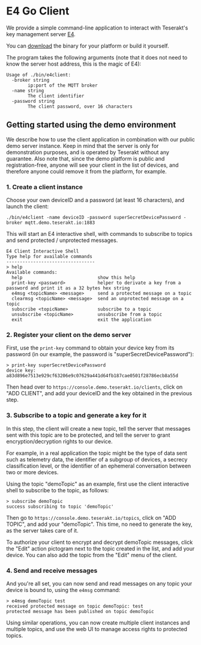 # E4 Go Client

We provide a simple command-line application to interact with Teserakt's key management server [E4](https://teserakt.io/e4.html).

You can [download](https://github.com/teserakt-io/e4go/releases) the binary for your platform or build it yourself.

The program takes the following arguments (note that it does not need to know the server host address, this is the magic of E4):
```
Usage of ./bin/e4client:
  -broker string
        ip:port of the MQTT broker
  -name string
        The client identifier
  -password string
        The client password, over 16 characters
```

## Getting started using the demo environment

We describe how to use the client application in combination with our public demo server instance.
Keep in mind that the server is only for demonstration purposes, and is operated by Teserakt without any guarantee.
Also note that, since the demo platform is public and registration-free, anyone will see your client in the list of devices, and therefore anyone could remove it from the platform, for example.

### 1. Create a client instance

Choose your own deviceID and a password (at least 16 characters), and launch the client:
```
./bin/e4client -name deviceID -password superSecretDevicePassword -broker mqtt.demo.teserakt.io:1883
```
This will start an E4 interactive shell, with commands to subscribe to topics and send protected / unprotected messages.

```
E4 Client Interactive Shell
Type help for available commands
---------------------------------
> help
Available commands:
  help                            show this help
  print-key <password>            helper to derivate a key from a password and print it as a 32 bytes hex string
  e4msg <topicName> <message>     send a protected message on a topic
  clearmsg <topicName> <message>  send an unprotected message on a topic
  subscribe <topicName>           subscribe to a topic
  unsubscribe <topicName>         unsubscribe from a topic
  exit                            exit the application
```

### 2. Register your client on the demo server

First, use the `print-key` command to obtain your device key from its password (in our example, the password is "superSecretDevicePassword"):

```
> print-key superSecretDevicePassword
device key: a83d896e7513e929cf63206e9c07629a441d64fb187cae0501f28786ecb8a55d
```

Then head over to `https://console.demo.teserakt.io/clients`, click on "ADD CLIENT", and add your deviceID and the key obtained in the previous step.

### 3. Subscribe to a topic and generate a key for it

In this step, the client will create a new topic, tell the server that messages sent with this topic are to be protected, and tell the server to grant encryption/decryption rights to our device.

For example, in a real application the topic might be the type of data sent such as telemetry data, the identifier of a subgroup of devices, a secrecy classification level, or the identifier of an  ephemeral conversation between two or more devices.

Using the topic "demoTopic" as an example, first use the client interactive shell to subscribe to the topic, as follows:

```
> subscribe demoTopic
success subscribing to topic 'demoTopic'
```

Then go to `https://console.demo.teserakt.io/topics`, click on "ADD TOPIC", and add your "demoTopic".
This time, no need to generate the key, as the server takes care of it.

To authorize your client to encrypt and decrypt demoTopic messages, click the "Edit" action pictogram next to the topic created in the list, and add your device. You can also add the topic from the "Edit" menu of the client.

### 4. Send and receive messages

And you're all set, you can now send and read messages on any topic your device is bound to, using the `e4msg` command:

```
> e4msg demoTopic test
received protected message on topic demoTopic: test
protected message has been published on topic demoTopic
```

Using similar operations, you can now create multiple client instances and multiple topics, and use the web UI to manage access rights to protected topics.